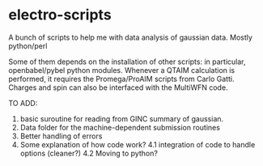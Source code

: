 # electro-scripts

A bunch of scripts to help me with data analysis of gaussian data. Mostly python/perl

Some of them depends on the installation of other scripts: in particular, openbabel/pybel python modules.
Whenever a QTAIM calculation is performed, it requires the Promega/ProAIM scripts from Carlo Gatti. Charges and spin can also be interfaced with the MultiWFN code.

TO ADD: 
  1. basic suroutine for reading from GINC summary of gaussian. 
  2. Data folder for the machine-dependent submission routines
  3. Better handling of errors
  4. Some explanation of how code work?
    4.1 integration of code to handle options (cleaner?)
    4.2 Moving to python?
